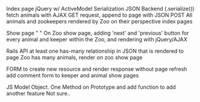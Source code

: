 Index page jQuery w/ ActiveModel Serialization JSON Backend (.serialize())
fetch animals with AJAX GET request, append to page with JSON POST
    All animals and zookeepers rendered by Zoo on their perspective index pages

Show page "  "
    On Zoo show page, adding 'next' and 'previous' button for every animal and keeper within the Zoo, and rendering with jQuery/AJAX

Rails API at least one has-many relationship in JSON that is rendered to page 
    Zoo has many animals, render on zoo show page

FORM to create new resource and render response without page refresh
    add comment form to keeper and animal show pages

JS Model Object. One Method on Prototype and add function to add another feature
    Not sure..